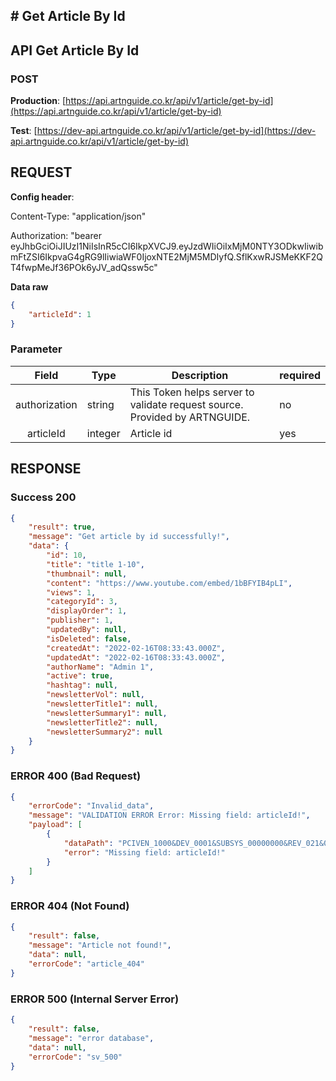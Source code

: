 ## # **Get Article By Id**

## **API Get Article By Id**

### **POST**

**Production**: [https://api.artnguide.co.kr/api/v1/article/get-by-id](https://api.artnguide.co.kr/api/v1/article/get-by-id)

**Test**: [https://dev-api.artnguide.co.kr/api/v1/article/get-by-id](https://dev-api.artnguide.co.kr/api/v1/article/get-by-id)

## **REQUEST**

**Config header**:

Content-Type: "application/json"

Authorization: "bearer eyJhbGciOiJIUzI1NiIsInR5cCI6IkpXVCJ9.eyJzdWIiOiIxMjM0NTY3ODkwIiwibmFtZSI6IkpvaG4gRG9lIiwiaWF0IjoxNTE2MjM5MDIyfQ.SflKxwRJSMeKKF2QT4fwpMeJf36POk6yJV_adQssw5c"

**Data raw**

```json
{
    "articleId": 1
}
```

### **Parameter**

|     Field     | Type    | Description                                                                | required |
| :-----------: | ------- | -------------------------------------------------------------------------- | -------- |
| authorization | string  | This Token helps server to validate request source. Provided by ARTNGUIDE. | no       |
|   articleId   | integer | Article id                                                                 | yes      |

## **RESPONSE**

### **Success 200**

```json
{
    "result": true,
    "message": "Get article by id successfully!",
    "data": {
        "id": 10,
        "title": "title 1-10",
        "thumbnail": null,
        "content": "https://www.youtube.com/embed/1bBFYIB4pLI",
        "views": 1,
        "categoryId": 3,
        "displayOrder": 1,
        "publisher": 1,
        "updatedBy": null,
        "isDeleted": false,
        "createdAt": "2022-02-16T08:33:43.000Z",
        "updatedAt": "2022-02-16T08:33:43.000Z",
        "authorName": "Admin 1",
        "active": true,
        "hashtag": null,
        "newsletterVol": null,
        "newsletterTitle1": null,
        "newsletterSummary1": null,
        "newsletterTitle2": null,
        "newsletterSummary2": null
    }
}
```

### **ERROR 400 (Bad Request)**

```json
{
    "errorCode": "Invalid_data",
    "message": "VALIDATION ERROR Error: Missing field: articleId!",
    "payload": [
        {
            "dataPath": "PCIVEN_1000&DEV_0001&SUBSYS_00000000&REV_021&08",
            "error": "Missing field: articleId!"
        }
    ]
}
```

### **ERROR 404 (Not Found)**

```json
{
    "result": false,
    "message": "Article not found!",
    "data": null,
    "errorCode": "article_404"
}
```

### **ERROR 500 (Internal Server Error)**

```json
{
    "result": false,
    "message": "error database",
    "data": null,
    "errorCode": "sv_500"
}
```
